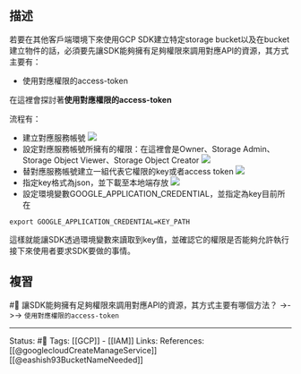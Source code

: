 ## 描述

若要在其他客戶端環境下來使用GCP SDK建立特定storage bucket以及在bucket建立物件的話，必須要先讓SDK能夠擁有足夠權限來調用對應API的資源，其方式主要有：
 - 使用對應權限的access-token

在這裡會探討著**使用對應權限的access-token**

流程有：
- 建立對應服務帳號
![](https://res.cloudinary.com/dqfxgtyoi/image/upload/v1653406080/blog/network/iam/create-service-account-first-step_epbv3e.png)
- 設定對應服務帳號所擁有的權限：在這裡會是Owner、Storage Admin、Storage Object Viewer、Storage Object Creator
![](https://res.cloudinary.com/dqfxgtyoi/image/upload/v1653406080/blog/network/iam/create-service-account-second-step_hfribp.png)
- 替對應服務帳號建立一組代表它權限的key或者access token
![](https://res.cloudinary.com/dqfxgtyoi/image/upload/v1653406552/blog/network/iam/create-access-token_cjyxma.png)
- 指定key格式為json，並下載至本地端存放
![](https://res.cloudinary.com/dqfxgtyoi/image/upload/v1653406552/blog/network/iam/access-token-type_nz2cnx.png)
- 設定環境變數GOOGLE_APPLICATION_CREDENTIAL，並指定為key目前所在
```
export GOOGLE_APPLICATION_CREDENTIAL=KEY_PATH
```

這樣就能讓SDK透過環境變數來讀取到key值，並確認它的權限是否能夠允許執行接下來使用者要求SDK要做的事情。

## 複習
#🧠 讓SDK能夠擁有足夠權限來調用對應API的資源，其方式主要有哪個方法？ ->->-> `使用對應權限的access-token`
<!--SR:!2022-06-25,20,250-->

---
Status: #🌱 
Tags: 
[[GCP]] - [[IAM]]
Links:
References:
[[@googlecloudCreateManageService]]
[[@eashish93BucketNameNeeded]]
